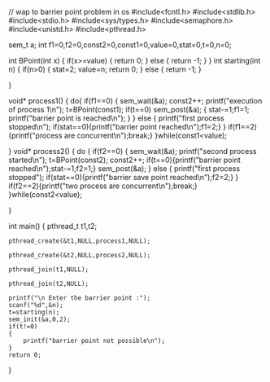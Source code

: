 // wap to barrier point problem in os
#include<fcntl.h>
#include<stdlib.h>
#include<stdio.h>
#include<sys/types.h>
#include<semaphore.h>
#include<unistd.h>
#include<pthread.h>



sem_t a;
int f1=0,f2=0,const2=0,const1=0,value=0,stat=0,t=0,n=0;

int  BPoint(int x)
{
    if(x>=value)
    {
	return 0;
    }
    else
    {
    return -1;
    }
}
int starting(int n)
{
	if(n>0)
	{
	stat=2;
	value=n;
	return 0;
	}
	else
	{
	return -1;
	}

}

void* process1()
{
	do{
	if(f1==0)
	{
	sem_wait(&a);
	const2++;
    printf("execution of process 1\n");
	t=BPoint(const1);
	if(t==0)
	sem_post(&a);
		{
		stat-=1;f1=1;
		printf("barrier point is reached\n");
		}
	}
	else
	{
	printf("first process stopped\n");
	if(stat==0){printf("barrier point reached\n");f1=2;}
	}
	if(f1==2){printf("process are concurrent\n");break;}
	}while(const1<value);

}
void* process2()
{
	do
	{
	if(f2==0)
	{
	sem_wait(&a);
	printf("second process started\n");
	t=BPoint(const2);
	const2++;
	if(t==0){printf("barrier point reached\n");stat-=1;f2=1;}
	sem_post(&a);
	}
	else
	{
		printf("first process stopped");
		if(stat==0){printf("barrier save point reached\n");f2=2;}
	}
	if(f2==2){printf("two process are concurrent\n");break;}
	}while(const2<value);

}

int main()
{
    pthread_t t1,t2;
    
    pthread_create(&t1,NULL,process1,NULL);
    
	pthread_create(&t2,NULL,process2,NULL);
	
	pthread_join(t1,NULL);
	
	pthread_join(t2,NULL);
	
	printf("\n Enter the barrier point :");
	scanf("%d",&n);
	t=starting(n);
	sem_init(&a,0,2);
	if(t!=0)
	{
		printf("barrier point not possible\n");
	}
    return 0;

}
